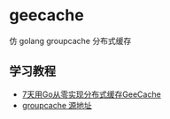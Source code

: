 # geecache
仿 golang groupcache 分布式缓存

## 学习教程
* [7天用Go从零实现分布式缓存GeeCache](https://geektutu.com/post/geecache.html)
* [groupcache 源地址](https://github.com/golang/groupcache)
